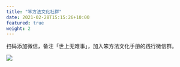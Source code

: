 ```yaml
---
title: "笨方法文化社群"
date: 2021-02-28T15:15:26+10:00
featured: true
weight: 2
---
```


扫码添加微信，备注「世上无难事」，加入笨方法文化手册的践行微信群。

![](https://s3.bmp.ovh/imgs/2021/11/0672275063021602.jpg)
